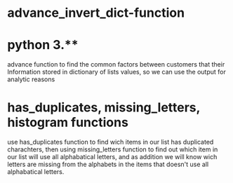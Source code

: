 # advance_invert_dict-function
# python 3.**
advance function to find the common factors between customers that their Information stored in dictionary of lists values, so we can use the output for analytic reasons
# has_duplicates, missing_letters, histogram functions
use has_duplicates function to find wich items in our list has duplicated charachters, then using missing_letters function to find out which item in our list will use all alphabatical letters, and as addition we will know wich letters are missing from the alphabets in the items that doesn't use all alphabatical letters.
